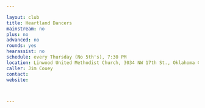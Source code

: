 ```yaml
---

layout: club
title: Heartland Dancers
mainstream: no
plus: no
advanced: no
rounds: yes
hearassist: no
schedule: every Thursday (No 5th's), 7:30 PM
location: Linwood United Methodist Church, 3034 NW 17th St., Oklahoma City, OK
caller: Jim Couey
contact: 
website: 



---
```


